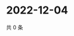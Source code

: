 # 2022-12-04

共 0 条

<!-- BEGIN WEIBO -->
<!-- 最后更新时间 Sun Dec 04 2022 03:00:55 GMT+0800 (China Standard Time) -->

<!-- END WEIBO -->
